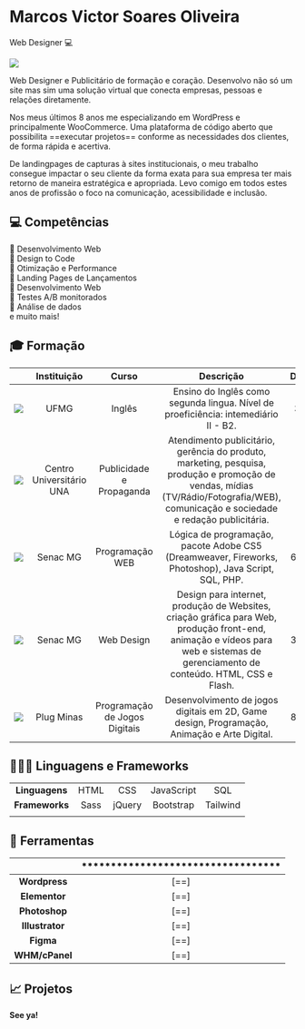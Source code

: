 # Marcos Victor Soares Oliveira
Web Designer 💻

![](https://media.licdn.com/dms/image/C4D03AQGIk-An7E61NA/profile-displayphoto-shrink_200_200/0/1650400711390?e=1709164800&v=beta&t=3wmJ1019x773c7fEorcq_oRLcL12jPurEbChchmQymc)


Web Designer e Publicitário de formação e coração. Desenvolvo não só um site mas sim uma solução virtual que conecta empresas, pessoas e relações diretamente.

Nos meus últimos 8 anos me especializando em WordPress e principalmente WooCommerce. Uma plataforma de código aberto que possibilita ==executar projetos== conforme as necessidades dos clientes, de forma rápida e acertiva.

De landingpages de capturas à sites institucionais, o meu trabalho consegue impactar o seu cliente da forma exata para sua empresa ter mais retorno de maneira estratégica e apropriada.
Levo comigo em todos estes anos de profissão o foco na comunicação, acessibilidade e inclusão.

## 💻 Competências

🔸 Desenvolvimento Web<br />
🔸 Design to Code<br />
🔸 Otimização e Performance<br />
🔸 Landing Pages de Lançamentos<br />
🔸 Desenvolvimento Web<br />
🔸 Testes A/B monitorados<br />
🔸 Análise de dados<br />
   e muito mais!

## 🎓 Formação

| | Instituição | Curso | Descrição | Duração |
| :----: | :----: | :----: |  :----:  | :----: |
| ![](https://ufmg.br/assets/img/ufmg-social.jpg) | UFMG | Inglês | Ensino do Inglês como segunda lingua. Nível de proeficiência: intemediário II - B2. | 3 anos |
| ![](https://static.wixstatic.com/media/b83fad_c0c2c08cac0e4d19b4f63c38fa599c2a~mv2.png/v1/fill/w_560,h_316,al_c,q_85,usm_0.66_1.00_0.01,enc_auto/00_Una_NBrand_Red.png) | Centro Universitário UNA | Publicidade e Propaganda | Atendimento publicitário, gerência do produto, marketing, pesquisa, produção e promoção de vendas, mídias (TV/Rádio/Fotografia/WEB), comunicação e sociedade e redação publicitária. | 3,5 anos |
| ![](https://upload.wikimedia.org/wikipedia/commons/thumb/8/86/Senac_logo.svg/1200px-Senac_logo.svg.png) | Senac MG | Programação WEB | Lógica de programação, pacote Adobe CS5 (Dreamweaver, Fireworks, Photoshop), Java Script, SQL, PHP. | 6 meses |
| ![](https://upload.wikimedia.org/wikipedia/commons/thumb/8/86/Senac_logo.svg/1200px-Senac_logo.svg.png) | Senac MG | Web Design | Design para internet, produção de Websites, criação gráfica para Web, produção front-end, animação e vídeos para web e sistemas de gerenciamento de conteúdo. HTML, CSS e Flash. | 3 meses |
| ![](https://encrypted-tbn0.gstatic.com/images?q=tbn:ANd9GcSlB4BYe7zDU6MzyPSaKJdgYf4fnDKzUkA08g&usqp=CAU) | Plug Minas | Programação de Jogos Digitais | Desenvolvimento de jogos digitais em 2D, Game design, Programação, Animação e Arte Digital. | 8 meses |

## 👨🏻‍💻 Linguagens e Frameworks
|  |  |  |  |  |
|  :----:  | :----: | :----:  | :----: | :----: |
| **Linguagens** | HTML | CSS | JavaScript | SQL |
| **Frameworks** | Sass | jQuery | Bootstrap | Tailwind|
|  |  |  |  |  |


## 🔧 Ferramentas
|  | <span style="color: black;">**********************************</span> | 
| :----:   | :----: |
| **Wordpress** | [==] |
| **Elementor** | [==] |
| **Photoshop** | [==] |
| **Illustrator** | [==] | 
| **Figma** | [==] | 
| **WHM/cPanel** | [==] |


## 📈 Projetos


**See ya!**
